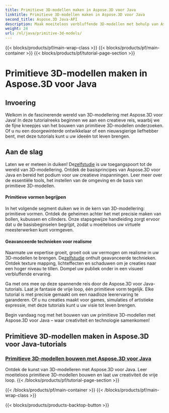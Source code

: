 ```yaml
---
title: Primitieve 3D-modellen maken in Aspose.3D voor Java
linktitle: Primitieve 3D-modellen maken in Aspose.3D voor Java
second_title: Aspose.3D Java-API
description: Maak moeiteloos verbluffende 3D-modellen met behulp van Aspose.3D voor Java-tutorials. Laat uw creativiteit de vrije loop met stapsgewijze handleidingen voor het bouwen van primitieve 3D-modellen.
weight: 24
url: /nl/java/primitive-3d-models/
---
```


{{< blocks/products/pf/main-wrap-class >}}
{{< blocks/products/pf/main-container >}}
{{< blocks/products/pf/tutorial-page-section >}}

# Primitieve 3D-modellen maken in Aspose.3D voor Java



## Invoering

Welkom in de fascinerende wereld van 3D-modellering met Aspose.3D voor Java! In deze tutorialreeks beginnen we aan een creatieve reis, waarbij we de fijne kneepjes van het bouwen van primitieve 3D-modellen onderzoeken. Of u nu een doorgewinterde ontwikkelaar of een nieuwsgierige liefhebber bent, met deze tutorials kunt u uw ideeën tot leven brengen.

## Aan de slag

 Laten we er meteen in duiken! De[zelfstudie](./building-primitive-3d-models/) is uw toegangspoort tot de wereld van 3D-modellering. Ontdek de basisprincipes van Aspose.3D voor Java en bereid het podium voor uw creatieve inspanningen. Leer meer over de essentiële tools, het instellen van de omgeving en de basis van primitieve 3D-modellen.

#### Primitieve vormen begrijpen

In het volgende segment duiken we in de kern van 3D-modellering: primitieve vormen. Ontdek de geheimen achter het met precisie maken van bollen, kubussen en cilinders. Onze stapsgewijze handleiding zorgt ervoor dat u de basisbeginselen begrijpt, zodat u moeiteloos uw virtuele meesterwerken kunt vormgeven.

#### Geavanceerde technieken voor realisme

Naarmate uw expertise groeit, groeit ook uw vermogen om realisme in uw 3D-modellen te brengen. De[zelfstudie](./building-primitive-3d-models/) onthult geavanceerde technieken. Ontdek texture mapping, lichteffecten en schaduwen om je creaties naar een hoger niveau te tillen. Dompel uw publiek onder in een visueel verbluffende ervaring.

Ga met ons mee op deze spannende reis door de Aspose.3D voor Java-tutorials. Laat je fantasie de vrije loop, één primitieve vorm tegelijk. Elke tutorial is met precisie gemaakt om een naadloze leerervaring te garanderen. Of u nu creaties maakt voor games, simulaties of artistieke expressie, met deze tutorials kunt u uw visie tot leven brengen.

Begin vandaag nog met het bouwen van uw primitieve 3D-modellen met Aspose.3D voor Java – waar creativiteit en technologie samenkomen!
## Primitieve 3D-modellen maken in Aspose.3D voor Java-tutorials
### [Primitieve 3D-modellen bouwen met Aspose.3D voor Java](./building-primitive-3d-models/)
Ontdek de kunst van 3D-modelleren met Aspose.3D voor Java. Leer moeiteloos primitieve 3D-modellen bouwen en laat uw creativiteit de vrije loop.
{{< /blocks/products/pf/tutorial-page-section >}}

{{< /blocks/products/pf/main-container >}}
{{< /blocks/products/pf/main-wrap-class >}}

{{< blocks/products/products-backtop-button >}}
